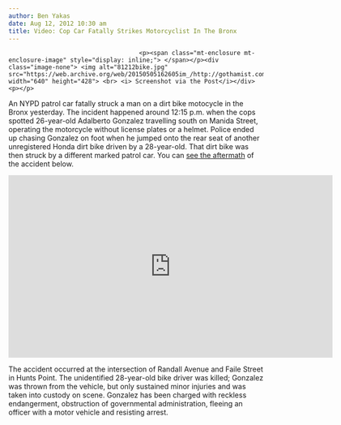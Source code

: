 ```yaml
---
author: Ben Yakas
date: Aug 12, 2012 10:30 am
title: Video: Cop Car Fatally Strikes Motorcyclist In The Bronx
---
```


	
										<p><span class="mt-enclosure mt-enclosure-image" style="display: inline;"> </span></p><div class="image-none"> <img alt="81212bike.jpg" src="https://web.archive.org/web/20150505162605im_/http://gothamist.com/attachments/byakas/81212bike.jpg" width="640" height="428"> <br> <i> Screenshot via the Post</i></div> <p></p>

<p>An NYPD patrol car fatally struck a man on a dirt bike motocycle in the Bronx yesterday. The incident happened around 12:15 p.m. when the cops spotted 26-year-old Adalberto Gonzalez travelling south on Manida Street, operating the motorcycle without license plates or a helmet. Police ended up chasing Gonzalez on foot when he jumped onto the rear seat of another unregistered Honda dirt bike driven by a 28-year-old. That dirt bike was then struck by a different marked patrol car. You can <a href="https://web.archive.org/web/20150505162605/http://www.nypost.com/p/news/local/bronx/cop_car_strikes_kills_man_on_motorcycle_qQQkvhcITxscH24t6fNwxK">see the aftermath</a> of the accident below.</p>

<p><iframe width="640" height="360" src="https://web.archive.org/web/20150505162605if_/http://www.youtube.com/embed/t6NpSgSU7-8" frameborder="0" allowfullscreen></iframe></p>

<p>The accident occurred at the intersection of Randall Avenue and Faile Street in Hunts Point. The unidentified 28-year-old bike driver was killed; Gonzalez was thrown from the vehicle, but only sustained minor injuries and was taken into custody on scene. Gonzalez has been charged with reckless endangerment, obstruction of governmental administration, fleeing an officer with a motor vehicle and resisting arrest.</p>					
										
									
				